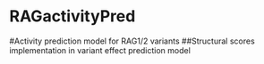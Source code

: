 # RAGactivityPred
#Activity prediction model for RAG1/2 variants  ##Structural scores implementation in variant effect prediction model
